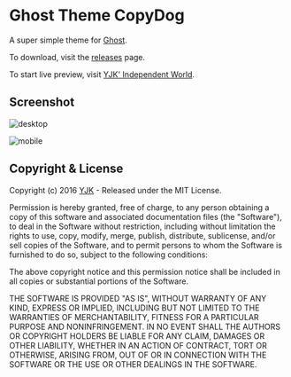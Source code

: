 # Ghost Theme CopyDog

A super simple theme for [Ghost](http://github.com/tryghost/ghost/).

To download, visit the [releases](https://github.com/ygbhf/copydog/releases) page.

To start live preview, visit [YJK' Independent World](https://yjk.im).

## Screenshot 

![desktop](https://raw.githubusercontent.com/ygbhf/copydog/master/assets/screenshot-desktop.png)

![mobile](https://raw.githubusercontent.com/ygbhf/copydog/master/assets/screenshot-mobile.png)

## Copyright & License

Copyright (c) 2016 [YJK](https://yjk.im) - Released under the MIT License.

Permission is hereby granted, free of charge, to any person obtaining a copy of this software and associated documentation files (the "Software"), to deal in the Software without restriction, including without limitation the rights to use, copy, modify, merge, publish, distribute, sublicense, and/or sell copies of the Software, and to permit persons to whom the Software is furnished to do so, subject to the following conditions:

The above copyright notice and this permission notice shall be included in all copies or substantial portions of the Software.

THE SOFTWARE IS PROVIDED "AS IS", WITHOUT WARRANTY OF ANY KIND, EXPRESS OR IMPLIED, INCLUDING BUT NOT LIMITED TO THE WARRANTIES OF MERCHANTABILITY, FITNESS FOR A PARTICULAR PURPOSE AND
NONINFRINGEMENT. IN NO EVENT SHALL THE AUTHORS OR COPYRIGHT HOLDERS BE LIABLE FOR ANY CLAIM, DAMAGES OR OTHER LIABILITY, WHETHER IN AN ACTION OF CONTRACT, TORT OR OTHERWISE, ARISING FROM, OUT OF OR IN CONNECTION WITH THE SOFTWARE OR THE USE OR OTHER DEALINGS IN THE SOFTWARE.
